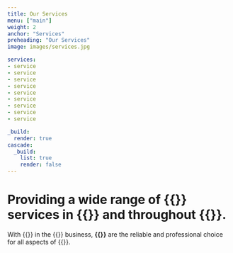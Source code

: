 ```yaml
---
title: Our Services
menu: ["main"]
weight: 2
anchor: "Services"
preheading: "Our Services"
image: images/services.jpg

services:
- service
- service
- service
- service
- service
- service
- service
- service
- service

_build:
  render: true
cascade:
  _build:
    list: true
    render: false
---
```


# Providing a wide range of **{{<industry>}} services in {{<towncity>}}** and throughout {{<county>}}.

With {{<years>}} in the {{<industry>}} business, **{{<company>}}** are the reliable and professional choice for all aspects of {{<industry>}}.
